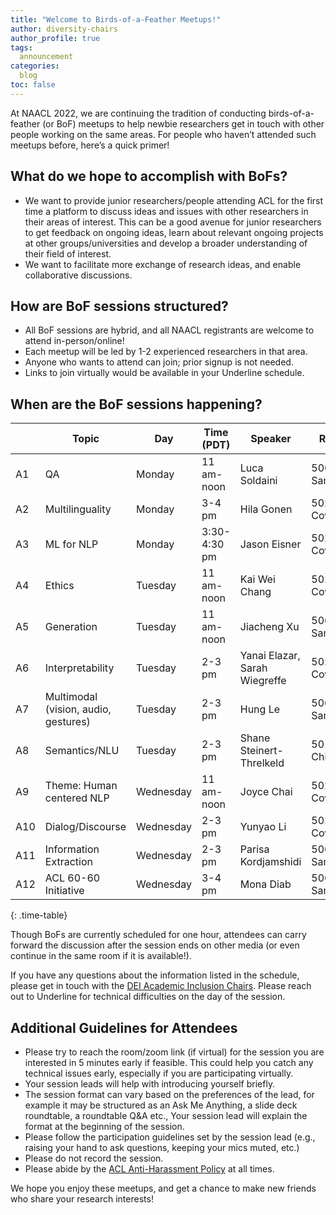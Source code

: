 ```yaml
---
title: "Welcome to Birds-of-a-Feather Meetups!"
author: diversity-chairs
author_profile: true
tags:
  announcement
categories:
  blog
toc: false
---
```


At NAACL 2022, we are continuing the tradition of conducting birds-of-a-feather (or BoF) meetups to help newbie researchers get in touch with other people working on the same areas. For people who haven’t attended such meetups before, here’s a quick primer! 

## What do we hope to accomplish with BoFs?

* We want to provide junior researchers/people attending ACL for the first time a platform to discuss ideas and issues with other researchers in their areas of interest. This can be a good avenue for junior researchers to get feedback on ongoing ideas, learn about relevant ongoing projects at other groups/universities and develop a broader understanding of their field of interest.
* We want to facilitate more exchange of research ideas, and enable collaborative discussions.

## How are BoF sessions structured?

* All BoF sessions are hybrid, and all NAACL registrants are welcome to attend in-person/online!
* Each meetup will be led by 1-2 experienced researchers in that area. 
* Anyone who wants to attend can join; prior signup is not needed. 
* Links to join virtually would be available in your Underline schedule.

## When are the BoF sessions happening?

|     | Topic                                | Day       | Time (PDT)   | Speaker                       | Room        |
| --- | ------------------------------------ | --------- | ------------ | ----------------------------- | ----------- |
| A1  | QA                                   | Monday    | 11 am-noon   | Luca Soldaini                 | 506 Samish  |
| A2  | Multilinguality                      | Monday    | 3-4 pm       | Hila Gonen                    | 502 Cowlitz |
| A3  | ML for NLP                           | Monday    | 3:30-4:30 pm | Jason Eisner                  | 502 Cowlitz |
| A4  | Ethics                               | Tuesday   | 11 am-noon   | Kai Wei Chang                 | 502 Cowlitz |
| A5  | Generation                           | Tuesday   | 11 am-noon   | Jiacheng Xu                   | 506 Samish  |
| A6  | Interpretability                     | Tuesday   | 2-3 pm       | Yanai Elazar, Sarah Wiegreffe | 502 Cowlitz |
| A7  | Multimodal (vision, audio, gestures) | Tuesday   | 2-3 pm       | Hung Le                       | 506 Samish  |
| A8  | Semantics/NLU                        | Tuesday   | 2-3 pm       | Shane Steinert-Threlkeld      | 501 Chiwawa |
| A9  | Theme: Human centered NLP            | Wednesday | 11 am-noon   | Joyce Chai                    | 502 Cowlitz |
| A10 | Dialog/Discourse                     | Wednesday | 2-3 pm       | Yunyao Li                     | 502 Cowlitz |
| A11 | Information Extraction               | Wednesday | 2-3 pm       | Parisa Kordjamshidi           | 506 Samish  |
| A12 | ACL 60-60 Initiative                 | Wednesday | 3-4 pm       | Mona Diab                     | 506 Samish  |
{: .time-table}

<style>
table.time-table { font-size: 90%; margin-top: 1.5em; }
</style>

Though BoFs are currently scheduled for one hour, attendees can carry forward the discussion after the session ends on other media (or even continue in the same room if it is available!). 

If you have any questions about the information listed in the schedule, please get in touch with the [DEI Academic Inclusion Chairs](mailto:naacl2022mentoring@gmail.com). Please reach out to Underline for technical difficulties on the day of the session.

## Additional Guidelines for Attendees

* Please try to reach the room/zoom link (if virtual) for the session you are interested in 5 minutes early if feasible. This could help you catch any technical issues early, especially if you are participating virtually.
* Your session leads will help with introducing yourself briefly. 
* The session format can vary based on the preferences of the lead, for example it may be structured as an Ask Me Anything, a slide deck roundtable, a roundtable Q&A etc., Your session lead will explain the format at the beginning of the session. 
* Please follow the participation guidelines set by the session lead (e.g., raising your hand to ask questions, keeping your mics muted, etc.)
* Please do not record the session.
* Please abide by the [ACL Anti-Harassment Policy](https://www.aclweb.org/adminwiki/index.php?title=Anti-Harassment_Policy) at all times.

We hope you enjoy these meetups, and get a chance to make new friends who share your research interests! 
